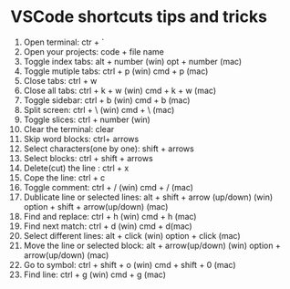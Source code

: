 # VSCode shortcuts tips and tricks

1. Open terminal: ctr + `
2. Open your projects: code + file name
3. Toggle index tabs: alt + number (win)
                  opt + number (mac)
4. Toggle mutiple tabs: ctrl + p (win)
                     cmd + p (mac)
5. Close tabs: ctrl + w
6. Close all tabs:  ctrl + k + w (win)
                 cmd + k + w (mac)
7. Toggle sidebar: ctrl + b (win)
                cmd + b (mac)
8. Split screen: ctrl + \ (win)
              cmd + \ (mac)
9. Toggle slices: ctrl + number (win)
10. Clear the terminal: clear
11. Skip word blocks: ctrl+ arrows
12. Select characters(one by one): shift + arrows
13. Select blocks: ctrl + shift + arrows
14. Delete(cut) the line : ctrl + x
15. Cope the line: ctrl + c
16. Toggle comment: ctrl + / (win)
               cmd + / (mac)
17. Dublicate line or selected lines: alt + shift + arrow (up/down) (win)
                                  option + shift + arrow(up/down) (mac)
18. Find and replace: ctrl + h (win)
                  cmd + h (mac)
19. Find next match: ctrl + d (win)
                 cmd + d(mac)
20. Select different lines: alt + click (win)
                        option + click (mac)
21. Move the line or selected block: alt + arrow(up/down) (win)
                                 option + arrow(up/down) (mac)
22. Go to symbol: ctrl + shift + o (win)
              cmd + shift + 0 (mac)
23. Find line: ctrl + g (win)
           cmd + g (mac)
           
                                  
            
                            
         
